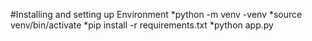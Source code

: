 #Installing and setting up Environment
*python -m venv -venv
*source venv/bin/activate
*pip install -r requirements.txt
*python app.py
